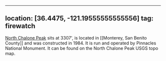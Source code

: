 
---
location: [36.4475, -121.19555555555556]
tag: firewatch
---

[North Chalone Peak](http://www.peakbagging.com/CALookoutPhotos/NChalone.html) sits at 3307', is located in [[Monterey, San Benito County]] and was constructed in 1984. It is run and operated by Pinnacles National Monument. It can be found on the North Chalone Peak USGS topo map.
